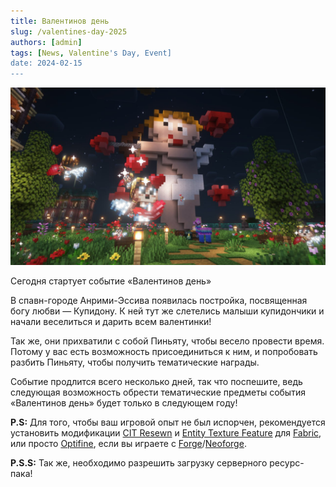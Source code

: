 ```yaml
---
title: Валентинов день
slug: /valentines-day-2025
authors: [admin]
tags: [News, Valentine's Day, Event]
date: 2024-02-15
---
```


![Валентинов день 2025 на Hardshard](./img/den-svyatogo-valentina-hardshard-2025.jpg)

Сегодня стартует событие «Валентинов день»

<!--truncate-->

В спавн-городе Анрими-Эссива появилась постройка, посвященная богу любви — Купидону. 
К ней тут же слетелись малыши купидончики и начали веселиться и дарить всем валентинки!

Так же, они прихватили с собой Пиньяту, чтобы весело провести время. 
Потому у вас есть возможность присоединиться к ним, и попробовать разбить Пиньяту, чтобы получить тематические награды.
 
Событие продлится всего несколько дней, так что поспешите, ведь следующая возможность обрести тематические предметы события «Валентинов день» будет только в следующем году!

**P.S:** Для того, чтобы ваш игровой опыт не был испорчен, рекомендуется установить модификации [CIT Resewn](https://modrinth.com/mod/cit-resewn) и [Entity Texture Feature](https://modrinth.com/mod/entitytexturefeatures) для [Fabric](https://fabricmc.net), или просто [Optifine](https://optifine.net/), если вы играете с [Forge](https://files.minecraftforge.net)/[Neoforge](https://neoforged.net).

**P.S.S:** Так же, необходимо разрешить загрузку серверного ресурс-пака!